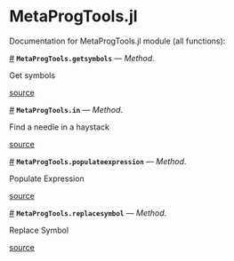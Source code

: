 
<a id='MetaProgTools.jl-1'></a>

# MetaProgTools.jl


Documentation for MetaProgTools.jl module (all functions):

<a id='MetaProgTools.getsymbols-Tuple{Number}' href='#MetaProgTools.getsymbols-Tuple{Number}'>#</a>
**`MetaProgTools.getsymbols`** &mdash; *Method*.



Get symbols


<a target='_blank' href='https://github.com/madsjulia/MetaProgTools.jl/tree/f52f97925647940f436b0f9942c4f999f5fd7704/src/MetaProgTools.jl#L34' class='documenter-source'>source</a><br>

<a id='MetaProgTools.in-Tuple{Any,Expr}' href='#MetaProgTools.in-Tuple{Any,Expr}'>#</a>
**`MetaProgTools.in`** &mdash; *Method*.



Find a needle in a haystack


<a target='_blank' href='https://github.com/madsjulia/MetaProgTools.jl/tree/f52f97925647940f436b0f9942c4f999f5fd7704/src/MetaProgTools.jl#L127' class='documenter-source'>source</a><br>

<a id='MetaProgTools.populateexpression-Tuple{Symbol,Associative}' href='#MetaProgTools.populateexpression-Tuple{Symbol,Associative}'>#</a>
**`MetaProgTools.populateexpression`** &mdash; *Method*.



Populate Expression


<a target='_blank' href='https://github.com/madsjulia/MetaProgTools.jl/tree/f52f97925647940f436b0f9942c4f999f5fd7704/src/MetaProgTools.jl#L60' class='documenter-source'>source</a><br>

<a id='MetaProgTools.replacesymbol-Tuple{Symbol,Symbol,Any}' href='#MetaProgTools.replacesymbol-Tuple{Symbol,Symbol,Any}'>#</a>
**`MetaProgTools.replacesymbol`** &mdash; *Method*.



Replace Symbol


<a target='_blank' href='https://github.com/madsjulia/MetaProgTools.jl/tree/f52f97925647940f436b0f9942c4f999f5fd7704/src/MetaProgTools.jl#L92' class='documenter-source'>source</a><br>

